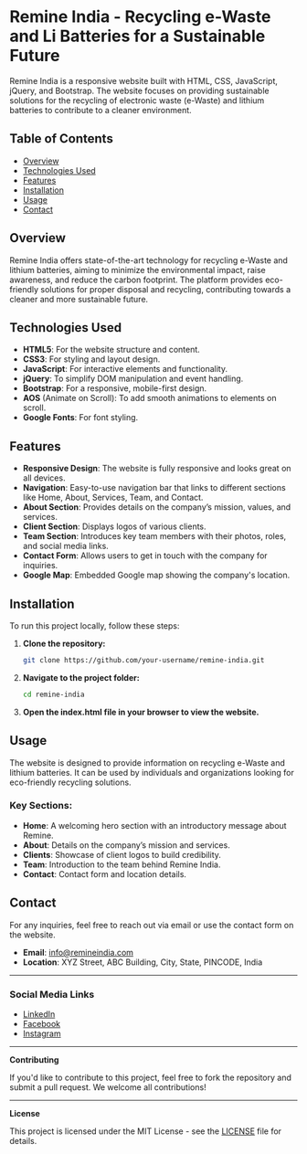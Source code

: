 # Remine India - Recycling e-Waste and Li Batteries for a Sustainable Future

Remine India is a responsive website built with HTML, CSS, JavaScript, jQuery, and Bootstrap. The website focuses on providing sustainable solutions for the recycling of electronic waste (e-Waste) and lithium batteries to contribute to a cleaner environment.

## Table of Contents
- [Overview](#overview)
- [Technologies Used](#technologies-used)
- [Features](#features)
- [Installation](#installation)
- [Usage](#usage)
- [Contact](#contact)

## Overview

Remine India offers state-of-the-art technology for recycling e-Waste and lithium batteries, aiming to minimize the environmental impact, raise awareness, and reduce the carbon footprint. The platform provides eco-friendly solutions for proper disposal and recycling, contributing towards a cleaner and more sustainable future.

## Technologies Used

- **HTML5**: For the website structure and content.
- **CSS3**: For styling and layout design.
- **JavaScript**: For interactive elements and functionality.
- **jQuery**: To simplify DOM manipulation and event handling.
- **Bootstrap**: For a responsive, mobile-first design.
- **AOS** (Animate on Scroll): To add smooth animations to elements on scroll.
- **Google Fonts**: For font styling.

## Features

- **Responsive Design**: The website is fully responsive and looks great on all devices.
- **Navigation**: Easy-to-use navigation bar that links to different sections like Home, About, Services, Team, and Contact.
- **About Section**: Provides details on the company’s mission, values, and services.
- **Client Section**: Displays logos of various clients.
- **Team Section**: Introduces key team members with their photos, roles, and social media links.
- **Contact Form**: Allows users to get in touch with the company for inquiries.
- **Google Map**: Embedded Google map showing the company's location.

## Installation

To run this project locally, follow these steps:

1. **Clone the repository:**
   ```bash
   git clone https://github.com/your-username/remine-india.git
   ```

2. **Navigate to the project folder:**
   ```bash
   cd remine-india
   ```

3. **Open the index.html file in your browser to view the website.**

## Usage

The website is designed to provide information on recycling e-Waste and lithium batteries. It can be used by individuals and organizations looking for eco-friendly recycling solutions.

### Key Sections:
- **Home**: A welcoming hero section with an introductory message about Remine.
- **About**: Details on the company’s mission and services.
- **Clients**: Showcase of client logos to build credibility.
- **Team**: Introduction to the team behind Remine India.
- **Contact**: Contact form and location details.

## Contact

For any inquiries, feel free to reach out via email or use the contact form on the website.

- **Email**: [info@remineindia.com](mailto:info@remineindia.com)
- **Location**: XYZ Street, ABC Building, City, State, PINCODE, India

---

### Social Media Links
- [LinkedIn](https://www.linkedin.com/in/remineindia)
- [Facebook](https://www.facebook.com/remineindia)
- [Instagram](https://www.instagram.com/remineindia)

---

**Contributing**

If you'd like to contribute to this project, feel free to fork the repository and submit a pull request. We welcome all contributions!

---

**License**

This project is licensed under the MIT License - see the [LICENSE](LICENSE) file for details.
```
